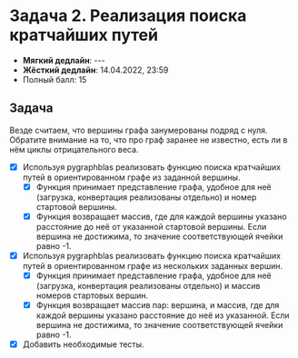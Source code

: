 # Задача 2. Реализация поиска кратчайших путей

* **Мягкий дедлайн**: ---
* **Жёсткий дедлайн**: 14.04.2022, 23:59
* Полный балл: 15

## Задача

Везде считаем, что вершины графа занумерованы подряд с нуля.
Обратите внимание на то, что про граф заранее не известно, есть ли в нём циклы отрицательного веса.

- [x] Используя pygraphblas реализовать функцию поиска кратчайших путей в ориентированном графе из заданной вершины.
  - [x] Функция принимает представление графа, удобное для неё (загрузка, конвертация реализованы отдельно) и номер стартовой вершины.
  - [x] Функция возвращает массив, где для каждой вершины указано расстояние до неё от указанной стартовой вершины. Если вершина не достижима, то значение соответствующей ячейки равно -1.
- [x] Используя pygraphblas реализовать функцию поиска кратчайших путей в ориентированном графе из нескольких заданных вершин.
  - [x] Функция принимает представление графа, удобное для неё (загрузка, конвертация реализованы отдельно) и массив номеров стартовых вершин.
  - [x] Функция возвращает массив пар: вершина, и массив, где для каждой вершины указано расстояние до неё из указанной. Если вершина не достижима, то значение соответствующей ячейки равно -1.
- [x] Добавить необходимые тесты.

